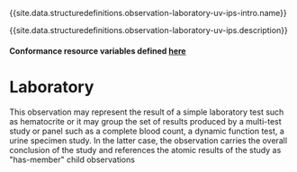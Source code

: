 {{site.data.structuredefinitions.observation-laboratory-uv-ips-intro.name}}

{{site.data.structuredefinitions.observation-laboratory-uv-ips.description}}

#### Conformance resource variables defined [here](http://wiki.hl7.org/index.php?title=IG_Publisher_Documentation#Jekyll)

# Laboratory 

This observation may represent the result of a simple laboratory test such as hematocrite or it may group the set of results produced by a multi-test study or panel such as a complete blood count, a dynamic function test, a urine specimen study. In the latter case, the observation carries the overall conclusion of the study and references the atomic results of the study as "has-member" child observations